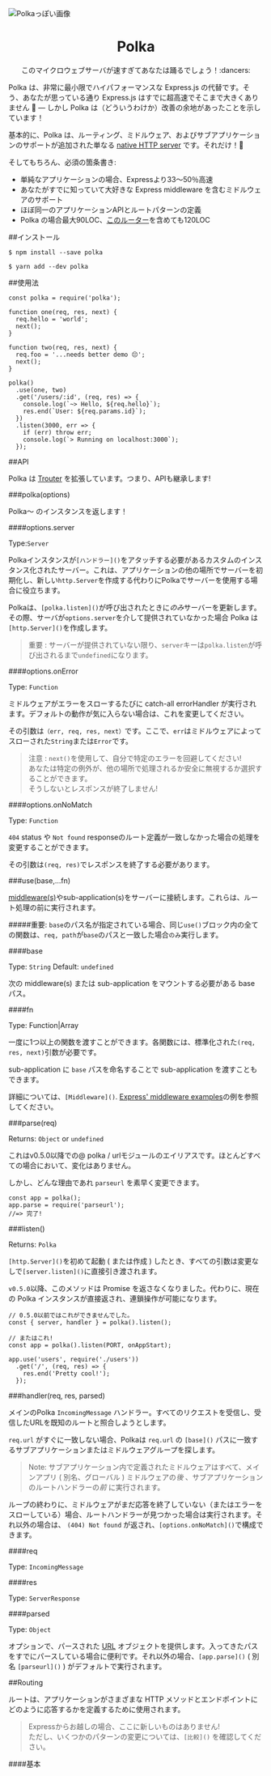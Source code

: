 ![Polkaっぽい画像](./polka.png)
<h1 align="center">Polka</h1>

<div align="center">このマイクロウェブサーバが速すぎてあなたは踊るでしょう！:dancers:</div>



Polka は、非常に最小限でハイパフォーマンスな Express.js の代替です。そう、あなたが思っている通り Express.js はすでに超高速でそこまで大きくありません :thinking: &mdash; しかし Polka は（どういうわけか）改善の余地があったことを示しています！

基本的に、Polka は、ルーティング、ミドルウェア、およびサブアプリケーションのサポートが追加された単なる [native HTTP server](https://nodejs.org/dist/latest-v9.x/docs/api/http.html#http_class_http_server) です。それだけ！:tada:

そしてもちろん、必須の箇条書き:

- 単純なアプリケーションの場合、Expressより33〜50％高速
- あなたがすでに知っていて大好きな Express middleware を含むミドルウェアのサポート
- ほぼ同一のアプリケーションAPIとルートパターンの定義
- Polka の場合最大90LOC、[このルーター](https://github.com/lukeed/trouter)を含めても120LOC

##インストール

```npm
$ npm install --save polka
```

```yarn
$ yarn add --dev polka
```

##使用法

```
const polka = require('polka');

function one(req, res, next) {
  req.hello = 'world';
  next();
}

function two(req, res, next) {
  req.foo = '...needs better demo 😔';
  next();
}

polka()
  .use(one, two)
  .get('/users/:id', (req, res) => {
    console.log(`~> Hello, ${req.hello}`);
    res.end(`User: ${req.params.id}`);
  })
  .listen(3000, err => {
    if (err) throw err;
    console.log(`> Running on localhost:3000`);
  });
```

##API

Polka は [Trouter](https://github.com/lukeed/trouter) を拡張しています。つまり、APIも継承します!

###polka(options)

Polka〜 のインスタンスを返します！

####options.server

Type:`Server`

Polkaインスタンスが`[ハンドラー]()`をアタッチする必要があるカスタムのインスタンス化されたサーバー。これは、アプリケーションの他の場所でサーバーを初期化し、新しい`http.Server`を作成する代わりにPolkaでサーバーを使用する場合に役立ちます。

Polkaは、`[polka.listen]()`が呼び出されたときに*のみ*サーバーを更新します。その際、サーバが`options.server`を介して提供されていなかった場合 Polka は`[http.Server]()`を作成します。
>重要 : サーバーが提供されていない限り、`server`キーは`polka.listen`が呼び出されるまで`undefined`になります。

####options.onError

Type: `Function`

ミドルウェアがエラーをスローするたびに catch-all errorHandler が実行されます。デフォルトの動作が気に入らない場合は、これを変更してください。

その引数は`（err, req, res, next）`です。ここで、`err`はミドルウェアによってスローされた`String`または`Error`です。
>注意 : `next()`を使用して、自分で特定のエラーを回避してください!<br />
>あなたは特定の例外が、他の場所で処理されるか安全に無視するか選択することができます。<br />
>そうしないとレスポンスが終了しません!

####options.onNoMatch

Type: `Function`

`404` status や `Not found` responseのルート定義が一致しなかった場合の処理を変更することができます。

その引数は`(req, res)`でレスポンスを終了する必要があります。

###use(base,...fn)

[middleware(s)]()やsub-application(s)をサーバーに接続します。これらは、ルート処理の前に実行されます。

#####重要: `base`のパス名が指定されている場合、同じ`use()`ブロック内の全ての関数は、`req, path`が`base`のパスと一致した場合`のみ`実行します。

####base

Type: `String`
Default: `undefined`

次の middleware(s) または sub-application をマウントする必要がある base パス。

####fn

Type: Function|Array

一度に1つ以上の関数を渡すことができます。各関数には、標準化された`(req, res, next)`引数が必要です。

sub-application に `base` パスを命名することで sub-application を渡すこともできます。

詳細については、`[Middleware]()`. [Express' middleware examples]()の例を参照してください。

###parse(req)

Returns: `Object` or `undefined`

これはv0.5.0以降での@ polka / urlモジュールのエイリアスです。ほとんどすべての場合において、変化はありません。

しかし、どんな理由であれ `parseurl` を素早く変更できます。

```
const app = polka();
app.parse = require('parseurl');
//=> 完了!
```

###listen()

Returns: `Polka`

`[http.Server]()`を初めて起動 ( または作成 ) したとき、すべての引数は変更なしで`[server.listen]()`に直接引き渡されます。

`v0.5.0`以降、このメソッドは Promise を返さなくなりました。代わりに、現在の Polka インスタンスが直接返され、連鎖操作が可能になります。
```
// 0.5.0以前ではこれができませんでした。
const { server, handler } = polka().listen();

// またはこれ!
const app = polka().listen(PORT, onAppStart);

app.use('users', require('./users'))
  .get('/', (req, res) => {
    res.end('Pretty cool!');
  });
```
###handler(req, res, parsed)

メインのPolka `IncomingMessage` ハンドラー。すべてのリクエストを受信し、受信したURLを既知のルートと照合しようとします。

`req.url` がすぐに一致しない場合、Polkaは `req.url` の `[base]()` パスに一致するサブアプリケーションまたはミドルウェアグループを探します。
>Note: サブアプリケーション内で定義されたミドルウェアはすべて、メインアプリ ( 別名、グローバル ) ミドルウェアの*後* 、サブアプリケーションのルートハンドラーの*前* に実行されます。

ループの終わりに、ミドルウェアがまだ応答を終了していない（またはエラーをスローしている）場合、ルートハンドラーが見つかった場合は実行されます。それ以外の場合は、 `(404) Not found` が返され、`[options.onNoMatch]()`で構成できます。

####req

Type: `IncomingMessage`

####res

Type: `ServerResponse`

####parsed

Type: `Object`

オプションで、パースされた [URL]() オブジェクトを提供します。入ってきたパスをすでにパースしている場合に便利です。それ以外の場合、`[app.parse]()` ( 別名 `[parseurl]()` ) がデフォルトで実行されます。

##Routing

ルートは、アプリケーションがさまざまな HTTP メソッドとエンドポイントにどのように応答するかを定義するために使用されます。
>Expressからお越しの場合、ここに新しいものはありません!<br />
>ただし、いくつかのパターンの変更については、`[比較]()` を確認してください。

####基本